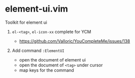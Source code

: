 # element-ui.vim

Toolkit for element ui

1. `el-<tag>`, `el-icon-xx` complete for YCM

    - https://github.com/Valloric/YouCompleteMe/issues/138

1. Add command `:ElementUI`
    - open the document of element ui
    - open the document of `<tag>` under cursor
    - map keys for the command
